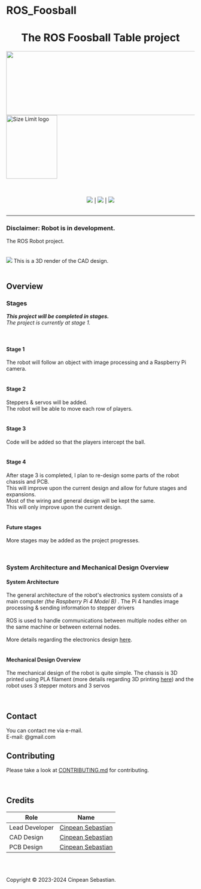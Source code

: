 # ROS_Foosball
<h1 align="center">The ROS Foosball Table project</h1>
<a href="https://www.ros.org"><img src="https://github.com/Cinpean/ROS_Foosball/assets/35309003/6677bf4b-b719-4ae4-bd6b-6f2c8b030856" align="center" width="640" height="171"></a>
<a href="https://www.ros.org"><img src="https://github.com/Cinpean/ROS_Foosball/assets/35309003/29f570fe-21ea-44de-bd70-340f7aa1fd6c" align="center" alt="Size Limit logo" width="136" height="170"></a><br />
<p align="center">
	<br>
	<br>
	<a href=https://github.com/Cinpean/ROS_Foosball/blob/main/LICENSE"><img src="https://img.shields.io/badge/Licence-MIT-blue"></a>
	|
	<a href=""><img src="https://img.shields.io/badge/Current_Stage-One-red"></a>
	|
	<a href="https://github.com/Cinpean/ROS_Foosball/issues"><img src="https://img.shields.io/badge/Stauts-Private-cyan"></a>
	<br><br>
</p>

----
### Disclaimer: Robot is in development.
The ROS Robot project.
<br>
<br>
<br>
<img src="https://github.com/Cinpean/ROS_Foosball/assets/35309003/6adeacbd-e629-4fe4-9997-c4f44ffdd765">
This is a 3D render of the CAD design.
<br>
<br>

## Overview

### Stages
***This project will be completed in stages.***<br>
*The project is currently at stage 1.*<br>
<br>
<br>

#### Stage 1
The robot will follow an object with image processing and a Raspberry Pi camera.<br>
<br>

#### Stage 2 
Steppers & servos will be added.<br>
The robot will be able to move each row of players. <br>
<br>

#### Stage 3 
Code will be added so that the players intercept the ball.<br>
<br>

#### Stage 4 
After stage 3 is completed, I plan to re-design some parts of the robot chassis and PCB.<br>
This will improve upon the current design and allow for future stages and expansions.<br>
Most of the wiring and general design will be kept the same.<br>
This will only improve upon the current design.<br>
<br>

#### Future stages
More stages may be added as the project progresses.

<br>

### System Architecture and Mechanical Design Overview
#### System Architecture
The general architecture of the robot's electronics system consists of a main computer *(the Raspberry Pi 4 Model B)* .
The Pi 4 handles image processing & sending information to stepper drivers<br>
<br>
ROS is used to handle communications between multiple nodes either on the same machine or between external nodes. <br>
<br>
More details regarding the electronics design <a href="https://github.com/Cinpean/ROS_Foosball/tree/main/Circuit_diagam">here</a>.<br>
<br>

#### Mechanical Design Overview
The mechanical design of the robot is quite simple. 
The chassis is 3D printed using PLA filament (more details regarding 3D printing <a href="https://github.com/Cinpean/ROS_Foosball/tree/main/CAD_Files">here</a>) and the robot uses 3 stepper motors and 3 servos<be>

<br>

## Contact
You can contact me via e-mail.<br>
E-mail: @gmail.com<br>

## Contributing
Please take a look at <a href="https://github.com/samyarsadat/ROS-Robot/blob/dev/CONTRIBUTING.md">CONTRIBUTING.md</a> for contributing.

<br>

## Credits
| Role           | Name                                                             |
| -------------- | ---------------------------------------------------------------- |
| Lead Developer | <a href="https://github.com/cinpean">Cinpean Sebastian</a> |
| CAD Design     | <a href="https://github.com/cinpean">Cinpean Sebastian</a> |
| PCB Design     | <a href="https://github.com/cinpean">Cinpean Sebastian</a> |

<br>
<br>

Copyright © 2023-2024 Cinpean Sebastian.
